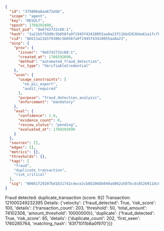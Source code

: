 ```json
{
  "id": "375006a8aa672ebb",
  "scope": "agent",
  "key": "RESULT",
  "epoch": 1760292690,
  "host_pid": "9e6742732c60:1",
  "hash": "3a21b5f9300c5b056fa9f1945f43410055aa8a23f11bbd263bbe61a1fcf813cf",
  "cid": "QmV13a21b5f9300c5b056fa9f1945f43410055aa8a23",
  "aicp": {
    "prov": {
      "issuer": "9e6742732c60:1",
      "created_at": 1760292690,
      "method": "automated_fraud_detection",
      "vc_type": "VerifiableCredential"
    },
    "ucon": {
      "usage_constraints": [
        "no_pii_export",
        "audit_required"
      ],
      "purpose": "fraud_detection_analysis",
      "enforcement": "mandatory"
    },
    "eval": {
      "confidence": 1.0,
      "evidence_count": 0,
      "review_status": "pending",
      "evaluated_at": 1760292690
    }
  },
  "sources": [],
  "edges": [],
  "metrics": {},
  "thresholds": {},
  "tags": [
    "fraud",
    "duplicate_transaction",
    "risk_critical"
  ],
  "sig": "80661f29207bd1631742c4ece2cb8b2068b040ad062a507bcdc8526911dc6ee7"
}
```

Fraud detected: duplicate_transaction (score: 92)
Transaction: 121000249232395
Details: {'velocity': {'fraud_detected': True, 'risk_score': 100, 'details': {'transaction_count': 203, 'threshold': 50, 'total_amount': 74102308, 'amount_threshold': 10000000}}, 'duplicate': {'fraud_detected': True, 'risk_score': 85, 'details': {'duplicate_count': 202, 'first_seen': 1760285764, 'matching_hash': '83f71011b8a0f970'}}}